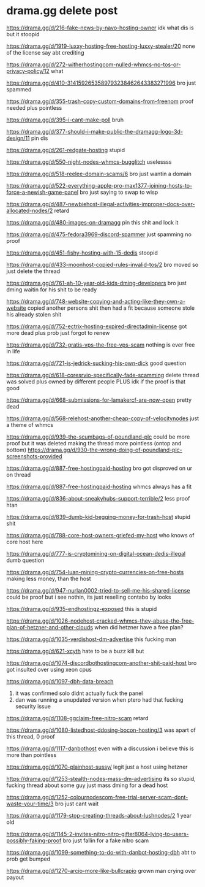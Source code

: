# drama.gg delete post
https://drama.gg/d/216-fake-news-by-navo-hosting-owner
idk what dis is but it stoopid

https://drama.gg/d/1919-luxxy-hosting-free-hosting-luxxy-stealer/20
none of the license say abt crediting

https://drama.gg/d/272-witherhostingcom-nulled-whmcs-no-tos-or-privacy-policy/12
what 

https://drama.gg/d/410-3141592653589793238462643383271996
bro just spammed

https://drama.gg/d/355-trash-copy-custom-domains-from-freenom
proof needed plus pointless

https://drama.gg/d/395-i-cant-make-poll
bruh

https://drama.gg/d/377-should-i-make-public-the-dramagg-logo-3d-design/11
pin dis

https://drama.gg/d/261-redgate-hosting
stupid

https://drama.gg/d/550-night-nodes-whmcs-bugglitch
uselessss

https://drama.gg/d/518-reelee-domain-scams/6 
bro just wantin a domain

https://drama.gg/d/522-everything-apple-pro-max1377-joining-hosts-to-force-a-newish-game-panel
bro just saying to swap to wisp

https://drama.gg/d/487-newbiehost-illegal-activities-improper-docs-over-allocated-nodes/2
retard

https://drama.gg/d/480-images-on-dramagg
pin this shit and lock it

https://drama.gg/d/475-fedora3969-discord-spammer
just spamming no proof

https://drama.gg/d/451-fishy-hosting-with-15-dedis 
stoopid

https://drama.gg/d/433-moonhost-copied-rules-invalid-tos/2
bro moved so just delete the thread

https://drama.gg/d/761-ah-10-year-old-kids-dming-developers
bro just dming waitin for his shit to be ready

https://drama.gg/d/748-website-copying-and-acting-like-they-own-a-website
copied another persons shit then had a fit because someone stole his already stolen shit

https://drama.gg/d/752-ectrix-hosting-expired-directadmin-license
got more dead plus prob just forgot to renew

https://drama.gg/d/732-gratis-vps-the-free-vps-scam
nothing is ever free in life

https://drama.gg/d/721-is-jedrick-sucking-his-own-dick
good question

https://drama.gg/d/618-coresrvio-specifically-fade-scamming
delete thread was solved plus owned by different people PLUS idk if the proof is that good

https://drama.gg/d/668-submissions-for-lamakercf-are-now-open
pretty dead

https://drama.gg/d/568-relehost-another-cheap-copy-of-velocitynodes
just a theme of whmcs

https://drama.gg/d/939-the-scumbags-of-poundland-plc
could be more proof but it was deleted making the thread more pointless (ontop and bottom)
https://drama.gg/d/930-the-wrong-doing-of-poundland-plc-screenshots-provided

https://drama.gg/d/887-free-hostingpaid-hosting
bro got disproved on ur on thread

https://drama.gg/d/887-free-hostingpaid-hosting
whmcs always has a fit 

https://drama.gg/d/836-about-sneakyhubs-support-terrible/2
less proof htan

https://drama.gg/d/839-dumb-kid-begging-money-for-trash-host
stupid shit

https://drama.gg/d/788-core-host-owners-griefed-my-host
who knows of core host here

https://drama.gg/d/777-is-cryptomining-on-digital-ocean-dedis-illegal
dumb question

https://drama.gg/d/754-luan-mining-crypto-currencies-on-free-hosts
making less money, than the host

https://drama.gg/d/947-nurlan0002-tried-to-sell-me-his-shared-license
could be proof but i see nothin, its just reselling contabo by looks

https://drama.gg/d/935-endhostingz-exposed
this is stupid

https://drama.gg/d/1026-nodehost-cracked-whmcs-they-abuse-the-free-plan-of-hetzner-and-other-clouds
when did hetzner have a free plan?

https://drama.gg/d/1035-verdishost-dm-advertise
this fucking man

https://drama.gg/d/621-xcyth
hate to be a buzz kill but

https://drama.gg/d/1074-discordbothostingcom-another-shit-paid-host
bro got insulted over using xeon cpus

https://drama.gg/d/1097-dbh-data-breach
1. it was confirmed solo didnt actually fuck the panel
2. dan was running a unupdated version when ptero had that fucking security issue

https://drama.gg/d/1108-ggclaim-free-nitro-scam 
retard

https://drama.gg/d/1080-listedhost-ddosing-bocon-hosting/3
was apart of this thread, 0 proof

https://drama.gg/d/1117-danbothost
even with a discussion i believe this is more than pointless

https://drama.gg/d/1070-plainhost-sussy/
legit just a host using hetzner

https://drama.gg/d/1253-stealth-nodes-mass-dm-advertising
its so stupid, fucking thread about some guy just mass dming for a dead host

https://drama.gg/d/1252-colournodescom-free-trial-server-scam-dont-waste-your-time/3
bro just cant wait

https://drama.gg/d/1179-stop-creating-threads-about-lushnodes/2
1 year old

https://drama.gg/d/1145-2-invites-nitro-nitro-gifter8064-lying-to-users-possibly-faking-proof
bro just fallin for a fake nitro scam

https://drama.gg/d/1099-something-to-do-with-danbot-hosting-dbh
abt to prob get bumped

https://drama.gg/d/1270-arcio-more-like-bullcrapio
grown man crying over payout
